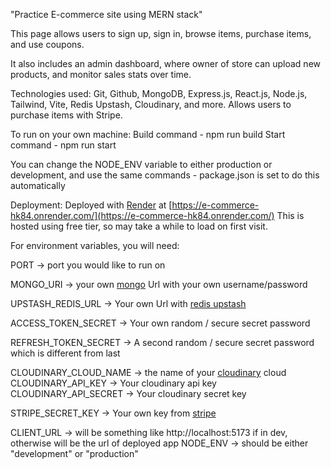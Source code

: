 "Practice E-commerce site using MERN stack"


This page allows users to sign up, sign in, browse items, purchase items, 
and use coupons.

It also includes an admin dashboard, where owner of store can upload new products,
and monitor sales stats over time.


Technologies used:
Git, Github, MongoDB, Express.js, React.js, Node.js, Tailwind, Vite,
Redis Upstash, Cloudinary, and more. Allows users to purchase items with Stripe.

To run on your own machine: 
Build command - npm run build
Start command - npm run start 

You can change the NODE_ENV variable to either production or development, 
and use the same commands - package.json is set to do this automatically


Deployment:
Deployed with [Render](https://render.com/) at [https://e-commerce-hk84.onrender.com/](https://e-commerce-hk84.onrender.com/)
This is hosted using free tier, so may take a while to load on first visit.

For environment variables, you will need:

PORT -> port you would like to run on

MONGO_URI -> your own [mongo](https://www.mongodb.com/) Url with your own username/password

UPSTASH_REDIS_URL -> Your own Url with [redis upstash](https://upstash.com/)

ACCESS_TOKEN_SECRET -> Your own random / secure secret password

REFRESH_TOKEN_SECRET -> A second random / secure secret password which is different from last

CLOUDINARY_CLOUD_NAME -> the name of your [cloudinary](https://cloudinary.com/) cloud
CLOUDINARY_API_KEY -> Your cloudinary api key
CLOUDINARY_API_SECRET -> Your cloudinary secret key

STRIPE_SECRET_KEY -> Your own key from [stripe](https://stripe.com/)

CLIENT_URL -> will be something like http://localhost:5173 if in dev, otherwise will be the url of deployed app
NODE_ENV -> should be either "development" or "production"
